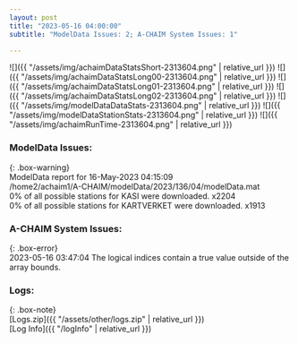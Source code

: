```yaml
---
layout: post
title: "2023-05-16 04:00:00"
subtitle: "ModelData Issues: 2; A-CHAIM System Issues: 1"

---
```


![]({{ "/assets/img/achaimDataStatsShort-2313604.png" | relative_url }})
![]({{ "/assets/img/achaimDataStatsLong00-2313604.png" | relative_url }})
![]({{ "/assets/img/achaimDataStatsLong01-2313604.png" | relative_url }})
![]({{ "/assets/img/achaimDataStatsLong02-2313604.png" | relative_url }})
![]({{ "/assets/img/modelDataDataStats-2313604.png" | relative_url }})
![]({{ "/assets/img/modelDataStationStats-2313604.png" | relative_url }})
![]({{ "/assets/img/achaimRunTime-2313604.png" | relative_url }})


### ModelData Issues:  
  
{: .box-warning}  
 ModelData report for 16-May-2023 04:15:09   
 /home2/achaim1/A-CHAIM/modelData/2023/136/04/modelData.mat   
 0% of all possible stations for KASI were downloaded. x2204   
 0% of all possible stations for KARTVERKET were downloaded. x1913   
  
### A-CHAIM System Issues:  
  
{: .box-error}  
2023-05-16 03:47:04 The logical indices contain a true value outside of the array bounds.  

### Logs:  
  
{: .box-note}  
[Logs.zip]({{ "/assets/other/logs.zip" | relative_url }})  
[Log Info]({{ "/logInfo" | relative_url }})  

